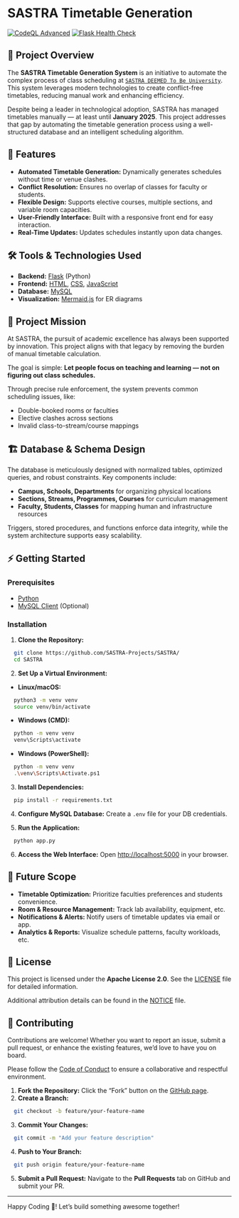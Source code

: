 # SASTRA Timetable Generation
[![CodeQL Advanced](https://github.com/SASTRA-Projects/SASTRA/actions/workflows/codeql.yml/badge.svg)](https://github.com/SASTRA-Projects/SASTRA/actions/workflows/codeql.yml)
[![Flask Health Check](https://github.com/SASTRA-Projects/SASTRA/actions/workflows/test-app.yml/badge.svg)](https://github.com/SASTRA-Projects/SASTRA/actions/workflows/test-app.yml)
## 📘 Project Overview

The **SASTRA Timetable Generation System** is an initiative to automate the complex process of class scheduling at [`SASTRA DEEMED To Be University`](https://www.sastra.edu). This system leverages modern technologies to create conflict-free timetables, reducing manual work and enhancing efficiency.

Despite being a leader in technological adoption, SASTRA has managed timetables manually — at least until **January 2025**. This project addresses that gap by automating the timetable generation process using a well-structured database and an intelligent scheduling algorithm.


## 🚀 Features

- **Automated Timetable Generation:** Dynamically generates schedules without time or venue clashes.
- **Conflict Resolution:** Ensures no overlap of classes for faculty or students.
- **Flexible Design:** Supports elective courses, multiple sections, and variable room capacities.
- **User-Friendly Interface:** Built with a responsive front end for easy interaction.
- **Real-Time Updates:** Updates schedules instantly upon data changes.


## 🛠️ Tools & Technologies Used

- **Backend:** [Flask](https://flask.palletsprojects.com/en/stable/) (Python)
- **Frontend:** [HTML](https://html.com/), [CSS](https://css3.com/), [JavaScript](https://www.javascript.com/)
- **Database:** [MySQL](https://www.mysql.com/)
- **Visualization:** [Mermaid.js](https://mermaid-js.github.io/) for ER diagrams


## 🎯 Project Mission

At SASTRA, the pursuit of academic excellence has always been supported by innovation. This project aligns with that legacy by removing the burden of manual timetable calculation. 

The goal is simple: **Let people focus on teaching and learning — not on figuring out class schedules.**

Through precise rule enforcement, the system prevents common scheduling issues, like:

- Double-booked rooms or faculties
- Elective clashes across sections
- Invalid class-to-stream/course mappings


## 🏗️ Database & Schema Design

The database is meticulously designed with normalized tables, optimized queries, and robust constraints. Key components include:

- **Campus, Schools, Departments** for organizing physical locations
- **Sections, Streams, Programmes, Courses** for curriculum management
- **Faculty, Students, Classes** for mapping human and infrastructure resources

Triggers, stored procedures, and functions enforce data integrity, while the system architecture supports easy scalability.


## ⚡ Getting Started

### Prerequisites

- [Python](https://www.python.org/downloads/)
- [MySQL Client](https://dev.mysql.com/downloads/) (Optional)

### Installation

1. **Clone the Repository:**
```sh
  git clone https://github.com/SASTRA-Projects/SASTRA/
  cd SASTRA
```

2. **Set Up a Virtual Environment:**

- **Linux/macOS:**
```sh
  python3 -m venv venv
  source venv/bin/activate
```

- **Windows (CMD):**
```sh
  python -m venv venv
  venv\Scripts\activate
```

- **Windows (PowerShell):**
```sh
  python -m venv venv
  .\venv\Scripts\Activate.ps1
```

3. **Install Dependencies:**
```sh
  pip install -r requirements.txt
```

4. **Configure MySQL Database:**
Create a `.env` file for your DB credentials.

5. **Run the Application:**
```sh
  python app.py
```

6. **Access the Web Interface:**
Open [http://localhost:5000](http://localhost:5000) in your browser.


## 🧠 Future Scope

- **Timetable Optimization:** Prioritize faculties preferences and students convenience.
- **Room & Resource Management:** Track lab availability, equipment, etc.
- **Notifications & Alerts:** Notify users of timetable updates via email or app.
- **Analytics & Reports:** Visualize schedule patterns, faculty workloads, etc.


## 📜 License

This project is licensed under the **Apache License 2.0**. See the [LICENSE](LICENSE) file for detailed information.

Additional attribution details can be found in the [NOTICE](NOTICE) file.


## 🤝 Contributing

Contributions are welcome! Whether you want to report an issue, submit a pull request, or enhance the existing features, we’d love to have you on board.

Please follow the [Code of Conduct](CODE_OF_CONDUCT.md) to ensure a collaborative and respectful environment.

1. **Fork the Repository:** Click the “Fork” button on the [GitHub page](https://github.com/your-repo/sastra-timetable).
2. **Create a Branch:**
```sh
  git checkout -b feature/your-feature-name
```
3. **Commit Your Changes:**
```sh
  git commit -m "Add your feature description"
```
4. **Push to Your Branch:**
```sh
  git push origin feature/your-feature-name
```
5. **Submit a Pull Request:** Navigate to the **Pull Requests** tab on GitHub and submit your PR.

---

Happy Coding 🚀! Let’s build something awesome together!
